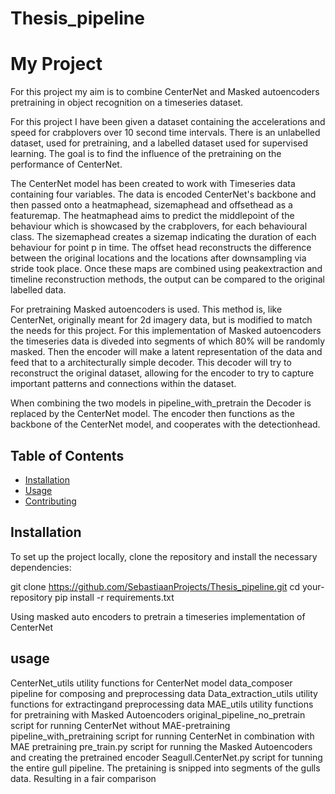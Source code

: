 # Thesis_pipeline

# My Project
For this project my aim is to combine CenterNet and Masked autoencoders pretraining in object recognition on a timeseries dataset.

For this project I have been given a dataset containing the accelerations and speed for crabplovers over 10 second time intervals. There is an unlabelled dataset, used for pretraining, and a labelled dataset used for supervised learning. The goal is to find the influence of the pretraining on the performance of CenterNet.

The CenterNet model has been created to work with Timeseries data containing four variables. The data is encoded CenterNet's backbone and then passed onto a heatmaphead, sizemaphead and offsethead as a featuremap. The heatmaphead aims to predict the middlepoint of the behaviour which is showcased by the crabplovers, for each behavioural class. The sizemaphead creates a sizemap indicating the duration of each behaviour for point p in time. The offset head reconstructs the difference between the original locations and the locations after downsampling via stride took place. Once these maps are combined using peakextraction and timeline reconstruction methods, the output can be compared to the original labelled data.

For pretraining Masked autoencoders is used. This method is, like CenterNet, originally meant for 2d imagery data, but is modified to match the needs for this project. For this implementation of Masked autoencoders the timeseries data is diveded into segments of which 80% will be randomly masked. Then the encoder will make a latent representation of the data and feed that to a architecturally simple decoder. This decoder will try to reconstruct the original dataset, allowing for the encoder to try to capture important patterns and connections within the dataset.

When combining the two models in pipeline_with_pretrain the Decoder is replaced by the CenterNet model. The encoder then functions as the backbone of the CenterNet model, and cooperates with the detectionhead. 

## Table of Contents

- [Installation](#installation)
- [Usage](#usage)
- [Contributing](#contributing)

## Installation

To set up the project locally, clone the repository and install the necessary dependencies:

git clone https://github.com/SebastiaanProjects/Thesis_pipeline.git
cd your-repository
pip install -r requirements.txt

Using masked auto encoders to pretrain a timeseries implementation of CenterNet

## usage

CenterNet_utils                 utility functions for CenterNet model
data_composer                   pipeline for composing and preprocessing data
Data_extraction_utils           utility functions for extractingand preprocessing data
MAE_utils                       utility functions for pretraining with Masked Autoencoders
original_pipeline_no_pretrain   script for running CenterNet without MAE-pretraining
pipeline_with_pretraining       script for running CenterNet in combination with MAE pretraining
pre_train.py                    script for running the Masked Autoencoders and creating the pretrained encoder
Seagull.CenterNet.py            script for tunning the entire gull pipeline. The pretaining is snipped into segments of the gulls data. Resulting in a fair comparison
